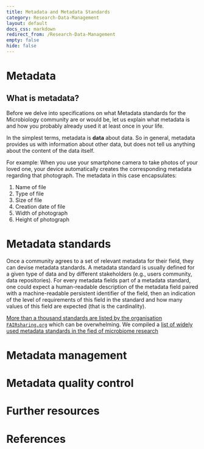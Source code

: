 ```yaml
---
title: Metadata and Metadata Standards
category: Research-Data-Management
layout: default
docs_css: markdown
redirect_from: /Research-Data-Management
empty: false
hide: false
---
```


# Metadata

## What is metadata? 

Before we delve into specifications on what Metadata standards for the Microbiology community are or would be, let us explain what metadata is and how you probably already used it at least once in your life. 

In the simplest terms, metadata is **data** about data. So in general, metadata provides us with information about other data, but does not tell us anything about the content of the data itself. 

For example: When you use your smartphone camera to take photos of your loved one, your device automatically creates the corresponding metadata regarding that photograph. The metadata in this case encapsulates:
1. Name of file
2. Type of file
3. Size of file
4. Creation date of file
5. Width of photograph
6. Height of photograph

# Metadata standards

Once a community agrees to a set of relevant metadata for their field, they can devise metadata standards.
A metadata standard is usually defined for a given type of data and by different stakeholders (e.g., users community, data repositories).
For every metadata fields part of a metadata standard, one could expect a human-readable description of the metadata field paired with a machine-readable persistent identifier of the field, then an indication of the level of requirements of this field in the standard and how many values of this field are expected (that is the cardinality).


[More than a thousand standards are listed by the organisation `FAIRsharing.org`](https://fairsharing.org/search?fairsharingRegistry=Standard) which can be overwhelming.
We compiled a [list of widely used metadata standards in the fied of microbiome research](https://github.com/NFDI4Microbiota/MetadataStandards)


# Metadata management

# Metadata quality control

# Further resources

# References
